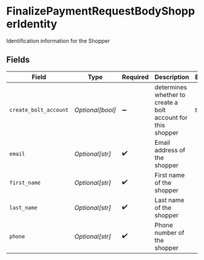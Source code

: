 # FinalizePaymentRequestBodyShopperIdentity

Identification information for the Shopper


## Fields

| Field                                                        | Type                                                         | Required                                                     | Description                                                  | Example                                                      |
| ------------------------------------------------------------ | ------------------------------------------------------------ | ------------------------------------------------------------ | ------------------------------------------------------------ | ------------------------------------------------------------ |
| `create_bolt_account`                                        | *Optional[bool]*                                             | :heavy_minus_sign:                                           | determines whether to create a bolt account for this shopper | true                                                         |
| `email`                                                      | *Optional[str]*                                              | :heavy_check_mark:                                           | Email address of the shopper                                 |                                                              |
| `first_name`                                                 | *Optional[str]*                                              | :heavy_check_mark:                                           | First name of the shopper                                    |                                                              |
| `last_name`                                                  | *Optional[str]*                                              | :heavy_check_mark:                                           | Last name of the shopper                                     |                                                              |
| `phone`                                                      | *Optional[str]*                                              | :heavy_check_mark:                                           | Phone number of the shopper                                  |                                                              |